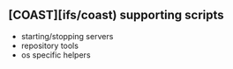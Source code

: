 ## [COAST][ifs/coast) supporting scripts

* starting/stopping servers
* repository tools
* os specific helpers

